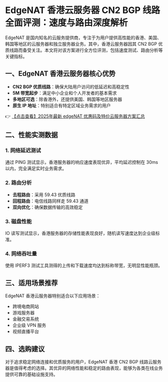 # EdgeNAT 香港云服务器 CN2 BGP 线路全面评测：速度与路由深度解析

EdgeNAT 是国内知名的云服务提供商，专注于为用户提供高性能的香港、美国、韩国等地区的云服务器和独立服务器业务。其中，香港云服务器因其 CN2 BGP 优质线路而备受关注。本文将对该方案进行全方位评测，包括速度测试、路由分析等关键指标。

## 一、EdgeNAT 香港云服务器核心优势

- **CN2 BGP 优质线路**：确保大陆用户访问的低延迟和高稳定性
- **5M 带宽起步**：满足中小企业和个人开发者的基本需求
- **多地区可选**：除香港外，还提供美国、韩国等地区服务器
- **原生 IP 地址**：特别适合有特定区域业务需求的用户

👉 [【点击查看】2025年最新 edgeNAT 优惠码及特价云服务器方案汇总](https://bit.ly/edgenat)

## 二、性能实测数据

### 1. 网络延迟测试
通过 PING 测试显示，香港服务器的响应速度表现优异，平均延迟控制在 30ms 以内，完全满足实时业务需求。

### 2. 路由分析
- **去程路由**：采用 59.43 优质线路
- **回程路由**：电信线路同样走 59.43 通道
- **双向优化**：确保数据传输的高效稳定

### 3. 磁盘性能
IO 读写测试显示，香港服务器的存储性能表现良好，随机读写速度达到企业级标准。

### 4. 网络吞吐量
使用 IPERF3 测试工具测得的上传和下载速度均达到标称带宽，无明显性能瓶颈。

## 三、适用场景推荐

EdgeNAT 香港云服务器特别适合以下应用场景：
- 跨境电商网站
- 游戏服务器
- 金融交易系统
- 企业级 VPN 服务
- 视频直播平台

## 四、选购建议

对于追求稳定网络连接和优质服务的用户，EdgeNAT 香港 CN2 BGP 线路云服务器是值得考虑的选择。其优异的网络性能和稳定的路由表现，能够为各类在线业务提供可靠的基础设施支持。
